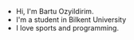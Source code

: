 - Hi, I'm Bartu Ozyildirim. 
- I'm a student in Bilkent University
- I love sports and programming.
